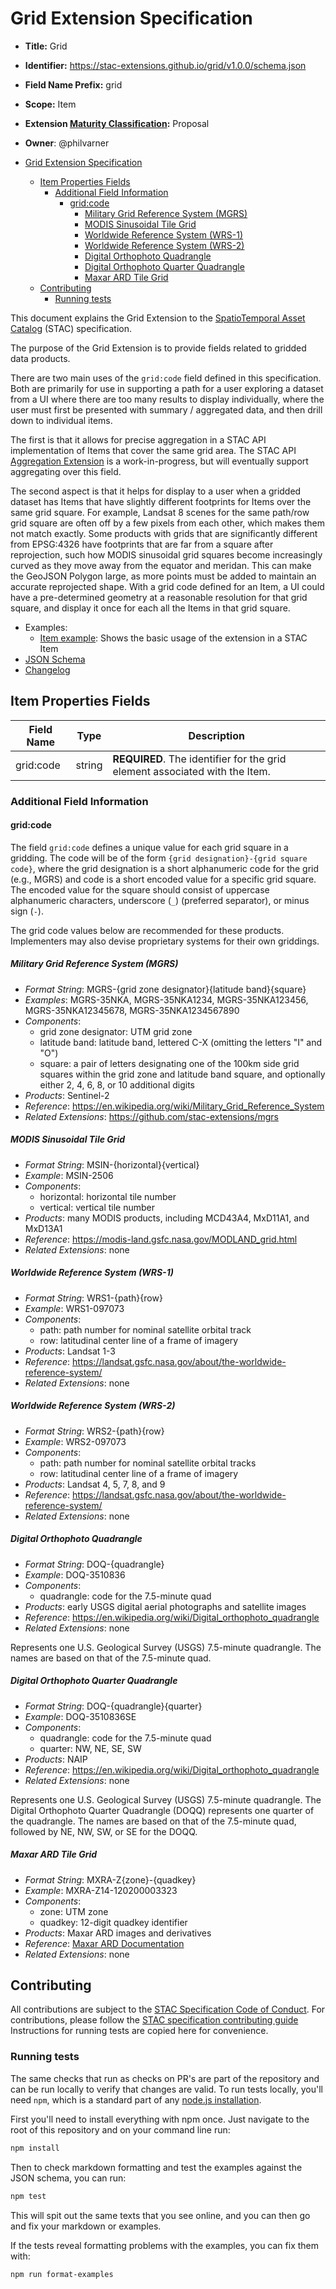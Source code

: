 # Grid Extension Specification

- **Title:** Grid
- **Identifier:** <https://stac-extensions.github.io/grid/v1.0.0/schema.json>
- **Field Name Prefix:** grid
- **Scope:** Item
- **Extension [Maturity Classification](https://github.com/radiantearth/stac-spec/tree/master/extensions/README.md#extension-maturity):** Proposal
- **Owner**: @philvarner

- [Grid Extension Specification](#grid-extension-specification)
  - [Item Properties Fields](#item-properties-fields)
    - [Additional Field Information](#additional-field-information)
      - [grid:code](#gridcode)
        - [Military Grid Reference System (MGRS)](#military-grid-reference-system-mgrs)
        - [MODIS Sinusoidal Tile Grid](#modis-sinusoidal-tile-grid)
        - [Worldwide Reference System (WRS-1)](#worldwide-reference-system-wrs-1)
        - [Worldwide Reference System (WRS-2)](#worldwide-reference-system-wrs-2)
        - [Digital Orthophoto Quadrangle](#digital-orthophoto-quadrangle)
        - [Digital Orthophoto Quarter Quadrangle](#digital-orthophoto-quarter-quadrangle)
        - [Maxar ARD Tile Grid](#maxar-ard-tile-grid)
  - [Contributing](#contributing)
    - [Running tests](#running-tests)

This document explains the Grid Extension to the [SpatioTemporal Asset Catalog](https://github.com/radiantearth/stac-spec) (STAC) specification.

The purpose of the Grid Extension is to provide fields related to gridded data products.

There are two main uses of the `grid:code` field defined in this specification. Both are
primarily for use in supporting a path for a user exploring a dataset from a UI where there
are too many results to display individually, where the user must first be presented with
summary / aggregated data, and then drill down to individual items.

The first
is that it allows for precise aggregation in a STAC API implementation of Items that cover
the same grid area. The STAC API [Aggregation Extension](https://github.com/radiantearth/stac-api-spec/pull/36)
is a work-in-progress, but will eventually support aggregating over this field. 

The second aspect is that it helps for display to a user when a gridded dataset has Items
that have slightly different footprints for Items over the same grid square. For example, 
Landsat 8 scenes for the same path/row grid square are often off by a few pixels from each
other, which makes them not match exactly. Some products with grids that are significantly
different from EPSG:4326 have footprints that are far from a square after reprojection, such
how MODIS sinusoidal grid squares become increasingly curved as they move away from the
equator and meridan. This can make the GeoJSON Polygon large, as more points must be added to
maintain an accurate reprojected shape. With a grid code defined for an Item, a UI could have
a pre-determined geometry at a reasonable resolution for that grid square, and display it
once for each all the Items in that grid square.

- Examples:
  - [Item example](examples/item.json): Shows the basic usage of the extension in a STAC Item
- [JSON Schema](json-schema/schema.json)
- [Changelog](./CHANGELOG.md)

## Item Properties Fields

| Field Name | Type   | Description                                                                 |
| ---------- | ------ | --------------------------------------------------------------------------- |
| grid:code  | string | **REQUIRED**. The identifier for the grid element associated with the Item. |

### Additional Field Information

#### grid:code

The field `grid:code` defines a unique value for each grid square in a gridding. The code
will be of the form `{grid designation}-{grid square code}`, where the grid designation is a
short alphanumeric code for the grid (e.g., MGRS) and code is a short encoded value for a
specific grid square. The encoded value for the square should consist of uppercase
alphanumeric characters, underscore (`_`) (preferred separator), or minus sign (`-`).

The grid code values below are recommended for these products. Implementers may also devise
proprietary systems for their own griddings.

##### Military Grid Reference System (MGRS)

- *Format String*: MGRS-{grid zone designator}{latitude band}{square}
- *Examples*: MGRS-35NKA, MGRS-35NKA1234, MGRS-35NKA123456, MGRS-35NKA12345678, MGRS-35NKA1234567890
- *Components*:
  - grid zone designator: UTM grid zone
  - latitude band: latitude band, lettered C-X (omitting the letters "I" and "O")
  - square: a pair of letters designating one of the 100km side grid squares within the grid
    zone and latitude band square, and optionally either 2, 4, 6, 8, or 10 additional digits
- *Products*: Sentinel-2
- *Reference*: <https://en.wikipedia.org/wiki/Military_Grid_Reference_System>
- *Related Extensions*: <https://github.com/stac-extensions/mgrs>

##### MODIS Sinusoidal Tile Grid

- *Format String*: MSIN-{horizontal}{vertical}
- *Example*: MSIN-2506
- *Components*:
  - horizontal: horizontal tile number
  - vertical: vertical tile number
- *Products*: many MODIS products, including MCD43A4, MxD11A1, and MxD13A1
- *Reference*: <https://modis-land.gsfc.nasa.gov/MODLAND_grid.html>
- *Related Extensions*: none

##### Worldwide Reference System (WRS-1) 

- *Format String*: WRS1-{path}{row}
- *Example*: WRS1-097073
- *Components*:
  - path: path number for nominal satellite orbital track
  - row: latitudinal center line of a frame of imagery
- *Products*: Landsat 1-3
- *Reference*: <https://landsat.gsfc.nasa.gov/about/the-worldwide-reference-system/>
- *Related Extensions*: none

##### Worldwide Reference System (WRS-2) 

- *Format String*: WRS2-{path}{row}
- *Example*: WRS2-097073
- *Components*:
  - path: path number for nominal satellite orbital tracks
  - row: latitudinal center line of a frame of imagery
- *Products*: Landsat 4, 5, 7, 8, and 9
- *Reference*: <https://landsat.gsfc.nasa.gov/about/the-worldwide-reference-system/>
- *Related Extensions*: none

##### Digital Orthophoto Quadrangle

- *Format String*: DOQ-{quadrangle}
- *Example*: DOQ-3510836
- *Components*:
  - quadrangle: code for the 7.5-minute quad
- *Products*: early USGS digital aerial photographs and satellite images 
- *Reference*: <https://en.wikipedia.org/wiki/Digital_orthophoto_quadrangle>
- *Related Extensions*: none

Represents one U.S. Geological Survey (USGS) 7.5-minute quadrangle.
The names are based on that of the 7.5-minute quad.

##### Digital Orthophoto Quarter Quadrangle

- *Format String*: DOQ-{quadrangle}{quarter}
- *Example*: DOQ-3510836SE
- *Components*:
  - quadrangle: code for the 7.5-minute quad
  - quarter: NW, NE, SE, SW
- *Products*: NAIP
- *Reference*: <https://en.wikipedia.org/wiki/Digital_orthophoto_quadrangle>
- *Related Extensions*: none

Represents one U.S. Geological Survey (USGS) 7.5-minute quadrangle. The Digital Orthophoto
Quarter Quadrangle (DOQQ) represents one quarter of the quadrangle. The names are based on
that of the 7.5-minute quad, followed by NE, NW, SW, or SE for the DOQQ.

##### Maxar ARD Tile Grid

- *Format String*: MXRA-Z{zone}-{quadkey}
- *Example*: MXRA-Z14-120200003323
- *Components*:
  - zone: UTM zone
  - quadkey: 12-digit quadkey identifier
- *Products*: Maxar ARD images and derivatives
- *Reference*: [Maxar ARD Documentation](https://ard.maxar.com/docs/about/#the-maxar-data-grid)
- *Related Extensions*: none

## Contributing

All contributions are subject to the
[STAC Specification Code of Conduct](https://github.com/radiantearth/stac-spec/blob/master/CODE_OF_CONDUCT.md).
For contributions, please follow the
[STAC specification contributing guide](https://github.com/radiantearth/stac-spec/blob/master/CONTRIBUTING.md) Instructions
for running tests are copied here for convenience.

### Running tests

The same checks that run as checks on PR's are part of the repository and can be run locally to verify that changes are valid. 
To run tests locally, you'll need `npm`, which is a standard part of any [node.js installation](https://nodejs.org/en/download/).

First you'll need to install everything with npm once. Just navigate to the root of this repository and on 
your command line run:
```bash
npm install
```

Then to check markdown formatting and test the examples against the JSON schema, you can run:
```bash
npm test
```

This will spit out the same texts that you see online, and you can then go and fix your markdown or examples.

If the tests reveal formatting problems with the examples, you can fix them with:
```bash
npm run format-examples
```
